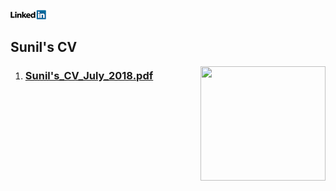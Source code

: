 ![LinkedIn](https://github.com/sunil019/public-image/blob/master/LinkedIn-sunil019.png)

## Sunil's CV

<a href="https://github.com/sunil019?tab=followers"><img align="right" width="200" height="183" src="https://s3.amazonaws.com/github/ribbons/forkme_left_green_007200.png" /></a>

1. ### [Sunil's_CV_July_2018.pdf](https://github.com/sunil019/sunil-CV/blob/master/Sunil_V_DevOps_4_Year.pdf "Heading link")

